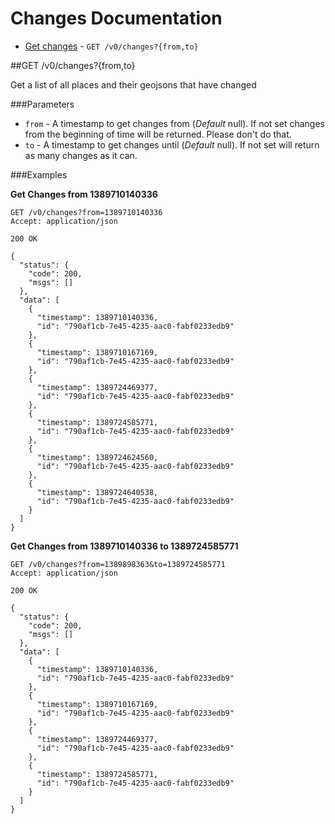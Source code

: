 # Changes Documentation

* [Get changes](#get-v0changesfromto) - `GET /v0/changes?{from,to}`

##GET /v0/changes?{from,to}

Get a list of all places and their geojsons that have changed

###Parameters

* `from` - A timestamp to get changes from (*Default* null). If not set changes from the beginning of time will be returned. Please don't do that.
* `to` - A timestamp to get changes until (*Default* null). If not set will return as many changes as it can.

###Examples

**Get Changes from 1389710140336**

````
GET /v0/changes?from=1389710140336
Accept: application/json
````

````
200 OK

{
  "status": {
    "code": 200,
    "msgs": []
  },
  "data": [
    {
      "timestamp": 1389710140336,
      "id": "790af1cb-7e45-4235-aac0-fabf0233edb9"
    },
    {
      "timestamp": 1389710167169,
      "id": "790af1cb-7e45-4235-aac0-fabf0233edb9"
    },
    {
      "timestamp": 1389724469377,
      "id": "790af1cb-7e45-4235-aac0-fabf0233edb9"
    },
    {
      "timestamp": 1389724585771,
      "id": "790af1cb-7e45-4235-aac0-fabf0233edb9"
    },
    {
      "timestamp": 1389724624560,
      "id": "790af1cb-7e45-4235-aac0-fabf0233edb9"
    },
    {
      "timestamp": 1389724640538,
      "id": "790af1cb-7e45-4235-aac0-fabf0233edb9"
    }
  ]
}
````

**Get Changes from 1389710140336 to 1389724585771**

````
GET /v0/changes?from=1389898363&to=1389724585771
Accept: application/json
````

````
200 OK

{
  "status": {
    "code": 200,
    "msgs": []
  },
  "data": [
    {
      "timestamp": 1389710140336,
      "id": "790af1cb-7e45-4235-aac0-fabf0233edb9"
    },
    {
      "timestamp": 1389710167169,
      "id": "790af1cb-7e45-4235-aac0-fabf0233edb9"
    },
    {
      "timestamp": 1389724469377,
      "id": "790af1cb-7e45-4235-aac0-fabf0233edb9"
    },
    {
      "timestamp": 1389724585771,
      "id": "790af1cb-7e45-4235-aac0-fabf0233edb9"
    }
  ]
}
````